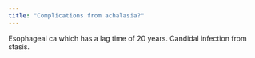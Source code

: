 ```yaml
---
title: "Complications from achalasia?"
---
```

Esophageal ca which has a lag time of 20 years. Candidal infection from stasis.

